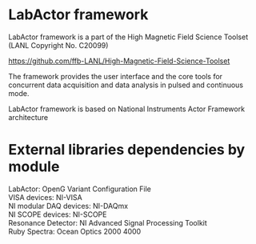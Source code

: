 # LabActor framework

LabActor framework is a part of the  High Magnetic Field Science Toolset (LANL Copyright No. C20099)

https://github.com/ffb-LANL/High-Magnetic-Field-Science-Toolset

The framework provides the user interface and the core tools for concurrent data acquisition and data analysis in pulsed and continuous mode.

LabActor framework is based on National Instruments Actor Framework architecture

# External libraries dependencies by module

LabActor: OpenG Variant Configuration File  
VISA devices: NI-VISA  
NI modular DAQ devices: NI-DAQmx  
NI SCOPE devices: NI-SCOPE  
Resonance Detector: NI Advanced Signal Processing Toolkit  
Ruby Spectra: Ocean Optics 2000 4000  
